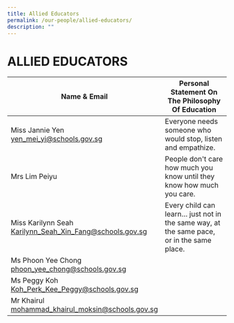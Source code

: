```yaml
---
title: Allied Educators
permalink: /our-people/allied-educators/
description: ""
---
```

# **ALLIED EDUCATORS**


| Name &amp; Email 	| Personal Statement On The Philosophy Of Education 	|
|---	|---	|
| Miss Jannie Yen<br>[yen_mei_yi@schools.gov.sg](mailto:yen_mei_yi@schools.gov.sg) 	| Everyone needs someone who would stop, listen and empathize. 	|
| Mrs Lim Peiyu<br>| People don't care how much you know until they know how much you care. 	|
| Miss Karilynn Seah<br>[Karilynn_Seah_Xin_Fang@schools.gov.sg](mailto:Karilynn_Seah_Xin_Fang@schools.gov.sg)  	| Every child can learn… just not in the same way, at the same pace, or in the same place.  	|
| Ms Phoon Yee Chong<br>[phoon_yee_chong@schools.gov.sg](mailto:phoon_yee_chong@schools.gov.sg)  	|   	|
| Ms Peggy Koh<br>[ Koh_Perk_Kee_Peggy@schools.gov.sg](mailto:Koh_Perk_Kee_Peggy@schools.gov.sg) 	|   	|
| Mr Khairul<br>[mohammad_khairul_moksin@schools.gov.sg](mailto:mohammad_khairul_moksin@schools.gov.sg) 	|   	|
